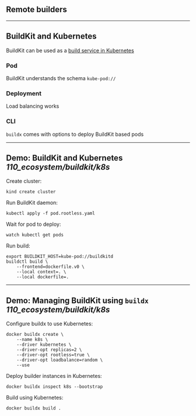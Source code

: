 <!-- .slide: id="builders" class="center" style="text-align: center; vertical-align: middle" -->

## Remote builders

---

## BuildKit and Kubernetes

BuildKit can be used as a [build service in Kubernetes](https://github.com/moby/buildkit/tree/master/examples/kubernetes)

### Pod

BuildKit understands the schema `kube-pod://`

### Deployment

Load balancing works

### CLI

`buildx` comes with options to deploy BuildKit based pods

---

## Demo: BuildKit and Kubernetes <i class="far fa-folder-open tooltip"><span class="tooltiptext tooltip-right">110_ecosystem/buildkit/k8s</span></i>

Create cluster:

```plaintext
kind create cluster
```

Run BuildKit daemon:

```plaintext
kubectl apply -f pod.rootless.yaml
```

Wait for pod to deploy:

```plaintext
watch kubectl get pods
```

Run build:

```plaintext
export BUILDKIT_HOST=kube-pod://buildkitd
buildctl build \
    --frontend=dockerfile.v0 \
    --local context=. \
    --local dockerfile=.
```

---

## Demo: Managing BuildKit using `buildx` <i class="far fa-folder-open tooltip"><span class="tooltiptext tooltip-right">110_ecosystem/buildkit/k8s</span></i>

Configure buildx to use Kubernetes:

```plaintext
docker buildx create \
    --name k8s \
    --driver kubernetes \
    --driver-opt replicas=2 \
    --driver-opt rootless=true \
    --driver-opt loadbalance=random \
    --use
```

Deploy builder instances in Kubernetes:

```plaintext
docker buildx inspect k8s --bootstrap
```

Build using Kubernetes:

```plaintext
docker buildx build .
```
